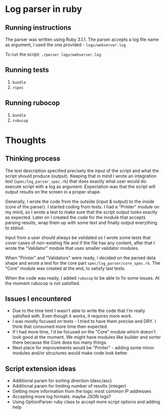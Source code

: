 # Log parser in ruby

## Running instructions

The parser was written using Ruby 3.1.1. The parser accepts a log file name as argument, I used the one provided - `logs/webserver.log`

To run the script: `./parser logs/webserver.log`

## Running tests

1. `bundle`
2. `rspec`

## Running rubocop

1. `bundle`
2. `rubocop`

# Thoughts

## Thinking process

The test description specified precisely the input of the script and what the script should produce (output).
Keeping that in mind I wrote an integration test (`spec/log_parser_spec.rb`) that does exactly what user would do:
execute script with a log as argument. Expectation was that the script will output results on the screen in a proper shape.

Generally, I wrote the code from the outside (input & output) to the inside (core of the parser).
I started coding from tests. I had a "Printer" module on my mind, so I wrote a test to make sure that the script output looks exactly as expected. Later on I created the code for the module that accepts parsing results, wrap them up with some text and finally output everything to stdout.

Input from a user should always be validated so I wrote some tests that cover cases of non-existing file and if the file has any content, after that I wrote the "Validator" module that uses smaller validator modules.

When "Printer" and "Validators" were ready, I decided on the parsed data shape and wrote a test for the core part `spec/log_parser/core_spec.rb`. The "Core" module was created at the end, to satisfy last tests.

When the code was ready, I added `rubocop` to be able to fix some issues. At the moment rubocop is not satisfied.

## Issues I encountered

- Due to the time limit I wasn't able to write the code that I'm really satisfied with. Even though it works, it requires more work.
- I was mostly focused on tests - I tried to have them precise and DRY. I think that consumed more time then expected.
- If I had more time, I'd be focused on the "Core" module which doesn't look good at the moment. We might have modules like builder and sorter there because the Core does too many things.
- Next place for improvements would be "Printer" - adding some minor modules and/or structures would make code look better.

## Script extension ideas

- Additional param for sorting direction (desc/asc)
- Additional param for limiting number of results (integer)
- Getting more information from the logs: most common IP addresses
- Accepting more log formats: maybe JSON logs?
- Using OptionParser ruby class to accept more script options and adding help
